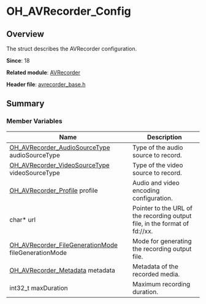 # OH_AVRecorder_Config

## Overview

The struct describes the AVRecorder configuration.

**Since**: 18

**Related module**: [AVRecorder](capi-avrecorder.md)

**Header file**: [avrecorder_base.h](capi-avrecorder-base-h.md)

## Summary

### Member Variables

| Name| Description|
| -- | -- |
| [OH_AVRecorder_AudioSourceType](capi-avrecorder-base-h.md#oh_avrecorder_audiosourcetype) audioSourceType | Type of the audio source to record.|
| [OH_AVRecorder_VideoSourceType](capi-avrecorder-base-h.md#oh_avrecorder_videosourcetype) videoSourceType | Type of the video source to record.|
| [OH_AVRecorder_Profile](capi-avrecorder-oh-avrecorder-profile.md) profile | Audio and video encoding configuration.|
| char* url | Pointer to the URL of the recording output file, in the format of fd://xx.|
| [OH_AVRecorder_FileGenerationMode](capi-avrecorder-base-h.md#oh_avrecorder_filegenerationmode) fileGenerationMode | Mode for generating the recording output file.|
| [OH_AVRecorder_Metadata](capi-avrecorder-oh-avrecorder-metadata.md) metadata | Metadata of the recorded media.|
| int32_t maxDuration | Maximum recording duration.|
